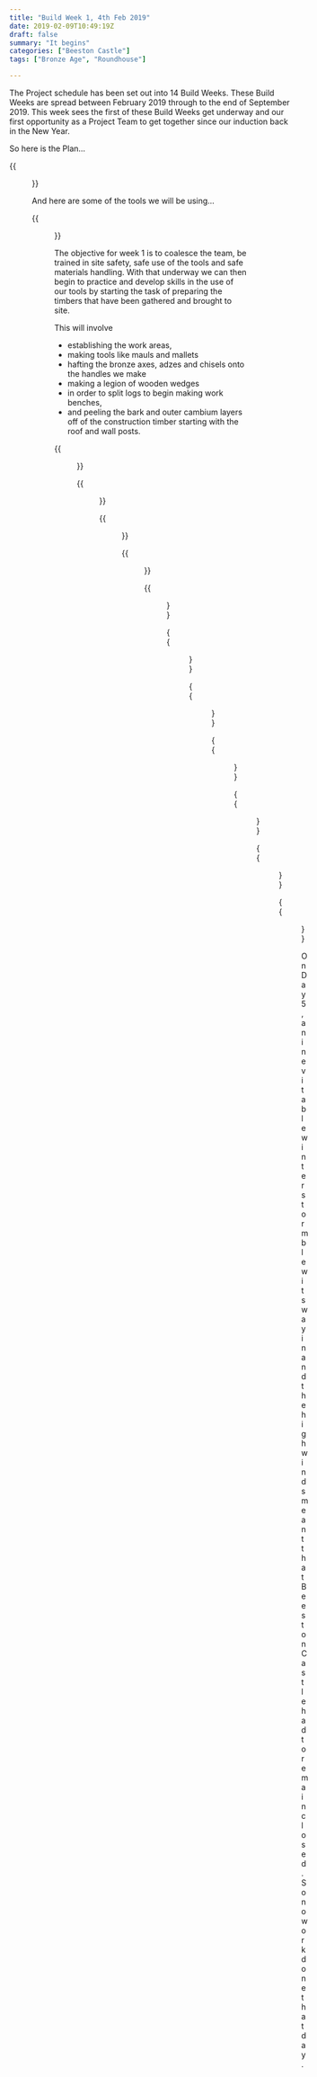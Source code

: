 ```yaml
---
title: "Build Week 1, 4th Feb 2019"
date: 2019-02-09T10:49:19Z
draft: false
summary: "It begins"
categories: ["Beeston Castle"]
tags: ["Bronze Age", "Roundhouse"]

---
```

The Project schedule has been set out into 14 Build Weeks. These Build Weeks are spread
between February 2019 through to the end of September 2019. This week sees the first of 
these Build Weeks get underway and our first opportunity as a Project Team to get 
together since our induction back in the New Year.

So here is the Plan...

{{<figure src="../thePlan.jpg" >}}

And here are some of the tools we will be using...

{{<figure src="../theTools.jpg">}}

The objective for week 1 is to coalesce the team, be trained in site safety, safe use 
of the tools and safe materials handling. With that underway we can then begin to 
practice and develop skills in the use of our tools by starting the task of preparing 
the timbers that have been gathered and brought to site.

This will involve 

* establishing the work areas, 
* making tools like mauls and mallets
* hafting the bronze axes, adzes and chisels onto the handles we make
* making a legion of wooden wedges
* in order to split logs to begin making work benches, 
* and peeling the bark and outer cambium layers off of the construction timber starting with the roof and wall posts.

{{<figure src="../splitting-a-log.jpg" caption="Our first go at splitting using wooden wedges">}}

{{<figure src="../more-splitting-a-log.jpg" caption="And it continues">}}

{{<figure src="../nearly-split-a-log.jpg" caption="We're nealy there">}}

{{<figure src="../split-the-wrong-log.jpg" caption="Well done guys, good effort. Have a short breather... Thing is, I didn't mean for you to split this log. I meant the other one!">}}

{{<figure src="../day-2-site-view.jpg" caption="Start of Day 2, view of the site">}}

{{<figure src="../adzing.jpg" caption="Using a Bronze Adze to help remove the outer layers of a log. Right tool for the job?">}}

{{<figure src="../making-a-mallet.jpg" caption="Edwin Wood making a Mallet">}}

{{<figure src="../day-3-site-view.jpg" caption="Start of Day 3, view of site">}}

{{<figure src="../tourist-attraction.jpg" caption="We've got a sign, so we must be a tourist attraction now.">}}

{{<figure src="../more-splitting.jpg" caption="When you thought you had done, there is always more to do. More splitting of logs.">}}

{{<figure src="../moving-moving-moving.jpg" caption="Until we really understand what we are doing and how we are going to work, there seems to be a lot of moving stuff around. Moving from being in the way here to being in the way over there!">}}

On Day 5, an inevitable winter storm blew its way in and the high winds meant 
that Beeston Castle had to remain closed. So no work done that day.




